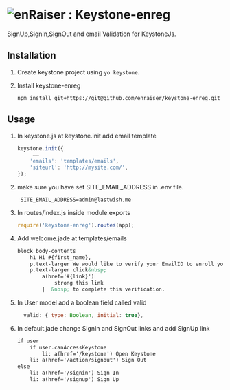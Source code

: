 ![enRaiser : ](https://www.enraiser.com/mod/enraiser/graphics/site_logo.png) Keystone-enreg
=====

SignUp,SignIn,SignOut and email Validation for KeystoneJs.

## Installation

1. Create keystone project using `yo keystone`.
2. Install keystone-enreg

    ```
    npm install git+https://git@github.com/enraiser/keystone-enreg.git
    ```


## Usage

1. In keystone.js at keystone.init add email template

    ```javascript
    keystone.init({
         ……
        'emails': 'templates/emails',
        'siteurl': 'http://mysite.com/',
    }); 
    ```
2. make sure you have set SITE_EMAIL_ADDRESS in .env file.

    ```
     SITE_EMAIL_ADDRESS=admin@lastwish.me

    ```
3. In routes/index.js inside module.exports 

    ```javascript
    require('keystone-enreg').routes(app);
    ```
4. Add welcome.jade  at templates/emails

    ```html
    block body-contents
        h1 Hi #{first_name},
        p.text-larger We would like to verify your EmailID to enroll you on #{brand}.
        p.text-larger click&nbsp;
            a(href='#{link}') 
                strong this link
            |  &nbsp; to complete this verification.
    ```
5. In User model add a boolean field called valid

    ```javascript
      valid: { type: Boolean, initial: true},
    ```
6. In default.jade change SignIn and SignOut links  and add SignUp link

    ```html
    if user
        if user.canAccessKeystone
            li: a(href='/keystone') Open Keystone
        li: a(href='/action/signout') Sign Out
    else
        li: a(href='/signin') Sign In
        li: a(href='/signup') Sign Up
    ```

